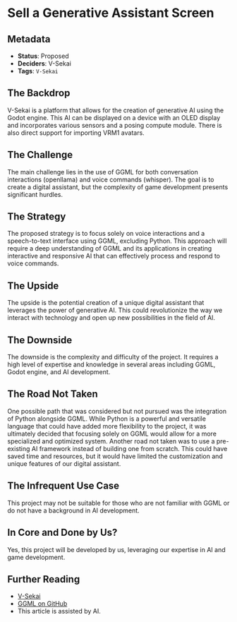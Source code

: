 # Sell a Generative Assistant Screen

## Metadata

- **Status**: Proposed
- **Deciders**: V-Sekai
- **Tags**: `V-Sekai`

## The Backdrop

V-Sekai is a platform that allows for the creation of generative AI using the Godot engine. This AI can be displayed on a device with an OLED display and incorporates various sensors and a posing compute module. There is also direct support for importing VRM1 avatars.

## The Challenge

The main challenge lies in the use of GGML for both conversation interactions (openllama) and voice commands (whisper). The goal is to create a digital assistant, but the complexity of game development presents significant hurdles.

## The Strategy

The proposed strategy is to focus solely on voice interactions and a speech-to-text interface using GGML, excluding Python. This approach will require a deep understanding of GGML and its applications in creating interactive and responsive AI that can effectively process and respond to voice commands.

## The Upside

The upside is the potential creation of a unique digital assistant that leverages the power of generative AI. This could revolutionize the way we interact with technology and open up new possibilities in the field of AI.

## The Downside

The downside is the complexity and difficulty of the project. It requires a high level of expertise and knowledge in several areas including GGML, Godot engine, and AI development.

## The Road Not Taken

One possible path that was considered but not pursued was the integration of Python alongside GGML. While Python is a powerful and versatile language that could have added more flexibility to the project, it was ultimately decided that focusing solely on GGML would allow for a more specialized and optimized system. Another road not taken was to use a pre-existing AI framework instead of building one from scratch. This could have saved time and resources, but it would have limited the customization and unique features of our digital assistant.

## The Infrequent Use Case

This project may not be suitable for those who are not familiar with GGML or do not have a background in AI development.

## In Core and Done by Us?

Yes, this project will be developed by us, leveraging our expertise in AI and game development.

## Further Reading

- [V-Sekai](https://v-sekai.org/)
- [GGML on GitHub](https://github.com/ggerganov/ggml)
- This article is assisted by AI.
